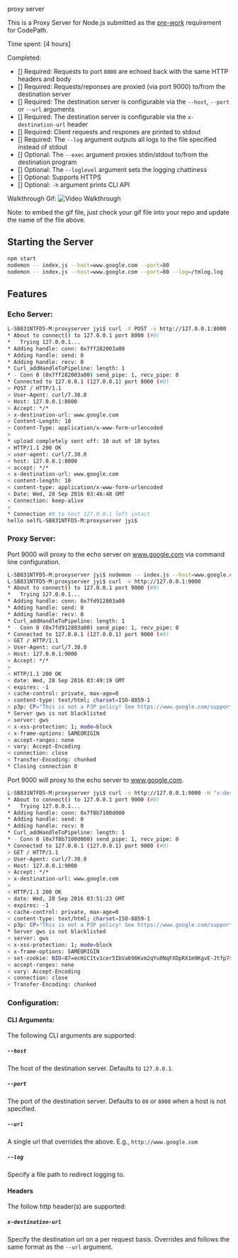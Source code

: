 proxy server

This is a Proxy Server for Node.js submitted as the [pre-work](http://courses.codepath.com/snippets/intro_to_nodejs/prework) requirement for CodePath.

Time spent: [4 hours]

Completed:

* [] Required: Requests to port `8000` are echoed back with the same HTTP headers and body
* [] Required: Requests/reponses are proxied (via port 9000) to/from the destination server
* [] Required: The destination server is configurable via the `--host`, `--port`  or `--url` arguments
* [] Required: The destination server is configurable via the `x-destination-url` header
* [] Required: Client requests and respones are printed to stdout
* [] Required: The `--log` argument outputs all logs to the file specified instead of stdout
* [] Optional: The `--exec` argument proxies stdin/stdout to/from the destination program
* [] Optional: The `--loglevel` argument sets the logging chattiness
* [] Optional: Supports HTTPS
* [] Optional: `-h` argument prints CLI API

Walkthrough Gif:
![Video Walkthrough](walkthrough.gif)

Note: to embed the gif file, just check your gif file into your repo and update the name of the file above.

## Starting the Server

```bash
npm start
nodemon -- index.js --host=www.google.com --port=80
nodemon -- index.js --host=www.google.com --port=80 --log=/tmlog.log
```

## Features

### Echo Server:

```bash
L-SB831NTFD5-M:proxyserver jyi$ curl -X POST -v http://127.0.0.1:8000 -H "x-destination-url: www.google.com" -d "hello self"
* About to connect() to 127.0.0.1 port 8000 (#0)
*   Trying 127.0.0.1...
* Adding handle: conn: 0x7ff282003a00
* Adding handle: send: 0
* Adding handle: recv: 0
* Curl_addHandleToPipeline: length: 1
* - Conn 0 (0x7ff282003a00) send_pipe: 1, recv_pipe: 0
* Connected to 127.0.0.1 (127.0.0.1) port 8000 (#0)
> POST / HTTP/1.1
> User-Agent: curl/7.30.0
> Host: 127.0.0.1:8000
> Accept: */*
> x-destination-url: www.google.com
> Content-Length: 10
> Content-Type: application/x-www-form-urlencoded
> 
* upload completely sent off: 10 out of 10 bytes
< HTTP/1.1 200 OK
< user-agent: curl/7.30.0
< host: 127.0.0.1:8000
< accept: */*
< x-destination-url: www.google.com
< content-length: 10
< content-type: application/x-www-form-urlencoded
< Date: Wed, 28 Sep 2016 03:46:48 GMT
< Connection: keep-alive
< 
* Connection #0 to host 127.0.0.1 left intact
hello selfL-SB831NTFD5-M:proxyserver jyi$ 
```

### Proxy Server:

Port 9000 will proxy to the echo server on www.google.com via command line configuration.  
```bash
L-SB831NTFD5-M:proxyserver jyi$ nodemon -- index.js --host=www.google.com --port=80 
L-SB831NTFD5-M:proxyserver jyi$ curl -v http://127.0.0.1:9000 
* About to connect() to 127.0.0.1 port 9000 (#0)
*   Trying 127.0.0.1...
* Adding handle: conn: 0x7fd912803a00
* Adding handle: send: 0
* Adding handle: recv: 0
* Curl_addHandleToPipeline: length: 1
* - Conn 0 (0x7fd912803a00) send_pipe: 1, recv_pipe: 0
* Connected to 127.0.0.1 (127.0.0.1) port 9000 (#0)
> GET / HTTP/1.1
> User-Agent: curl/7.30.0
> Host: 127.0.0.1:9000
> Accept: */*
> 
< HTTP/1.1 200 OK
< date: Wed, 28 Sep 2016 03:49:19 GMT
< expires: -1
< cache-control: private, max-age=0
< content-type: text/html; charset=ISO-8859-1
< p3p: CP="This is not a P3P policy! See https://www.google.com/support/accounts/answer/151657?hl=en for more info."
* Server gws is not blacklisted
< server: gws
< x-xss-protection: 1; mode=block
< x-frame-options: SAMEORIGIN
< accept-ranges: none
< vary: Accept-Encoding
< connection: close
< Transfer-Encoding: chunked
* Closing connection 0
```

Port 9000 will proxy to the echo server to www.google.com.

```bash
L-SB831NTFD5-M:proxyserver jyi$ curl -v http://127.0.0.1:9000 -H "x-destination-url: www.google.com"
* About to connect() to 127.0.0.1 port 9000 (#0)
*   Trying 127.0.0.1...
* Adding handle: conn: 0x7f8b7100d000
* Adding handle: send: 0
* Adding handle: recv: 0
* Curl_addHandleToPipeline: length: 1
* - Conn 0 (0x7f8b7100d000) send_pipe: 1, recv_pipe: 0
* Connected to 127.0.0.1 (127.0.0.1) port 9000 (#0)
> GET / HTTP/1.1
> User-Agent: curl/7.30.0
> Host: 127.0.0.1:9000
> Accept: */*
> x-destination-url: www.google.com
> 
< HTTP/1.1 200 OK
< date: Wed, 28 Sep 2016 03:51:23 GMT
< expires: -1
< cache-control: private, max-age=0
< content-type: text/html; charset=ISO-8859-1
< p3p: CP="This is not a P3P policy! See https://www.google.com/support/accounts/answer/151657?hl=en for more info."
* Server gws is not blacklisted
< server: gws
< x-xss-protection: 1; mode=block
< x-frame-options: SAMEORIGIN
< set-cookie: NID=87=ecHiC1tv1cer5IbVa696Kvm2qYu0NqFXDpRX1m9KgvE-Jtfp7s_OBvxXx_6PkdTEzzgjGf5BGkrDlsovMx-Nbb20fNfkf3TTseoX2xNPQL2o9-47aSDKbUySrYElYPs8X0FkKqE3ZuJt-g; expires=Thu, 30-Mar-2017 03:51:23 GMT; path=/; domain=.google.com; HttpOnly
< accept-ranges: none
< vary: Accept-Encoding
< connection: close
< Transfer-Encoding: chunked
```

### Configuration:

#### CLI Arguments:

The following CLI arguments are supported:

##### `--host`

The host of the destination server. Defaults to `127.0.0.1`.

##### `--port`

The port of the destination server. Defaults to `80` or `8000` when a host is not specified.

##### `--url`

A single url that overrides the above. E.g., `http://www.google.com`

##### `--log`

Specify a file path to redirect logging to.

#### Headers

The follow http header(s) are supported:

##### `x-destination-url`

Specify the destination url on a per request basis. Overrides and follows the same format as the `--url` argument.

